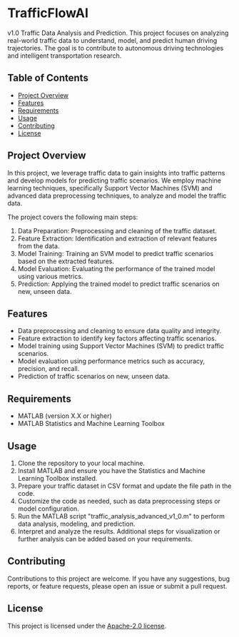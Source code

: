 # TrafficFlowAI
v1.0
Traffic Data Analysis and Prediction.
This project focuses on analyzing real-world traffic data to understand, model, and predict human driving trajectories. The goal is to contribute to autonomous driving technologies and intelligent transportation research.

## Table of Contents
- [Project Overview](#project-overview)
- [Features](#features)
- [Requirements](#requirements)
- [Usage](#usage)
- [Contributing](#contributing)
- [License](#license)

## Project Overview
In this project, we leverage traffic data to gain insights into traffic patterns and develop models for predicting traffic scenarios. We employ machine learning techniques, specifically Support Vector Machines (SVM) and advanced data preprocessing techniques, to analyze and model the traffic data.

The project covers the following main steps:
1. Data Preparation: Preprocessing and cleaning of the traffic dataset.
2. Feature Extraction: Identification and extraction of relevant features from the data.
3. Model Training: Training an SVM model to predict traffic scenarios based on the extracted features.
4. Model Evaluation: Evaluating the performance of the trained model using various metrics.
5. Prediction: Applying the trained model to predict traffic scenarios on new, unseen data.

## Features
- Data preprocessing and cleaning to ensure data quality and integrity.
- Feature extraction to identify key factors affecting traffic scenarios.
- Model training using Support Vector Machines (SVM) to predict traffic scenarios.
- Model evaluation using performance metrics such as accuracy, precision, and recall.
- Prediction of traffic scenarios on new, unseen data.

## Requirements
- MATLAB (version X.X or higher)
- MATLAB Statistics and Machine Learning Toolbox

## Usage
1. Clone the repository to your local machine.
2. Install MATLAB and ensure you have the Statistics and Machine Learning Toolbox installed.
3. Prepare your traffic dataset in CSV format and update the file path in the code.
4. Customize the code as needed, such as data preprocessing steps or model configuration.
5. Run the MATLAB script "traffic_analysis_advanced_v1_0.m" to perform data analysis, modeling, and prediction.
6. Interpret and analyze the results. Additional steps for visualization or further analysis can be added based on your requirements.

## Contributing
Contributions to this project are welcome. If you have any suggestions, bug reports, or feature requests, please open an issue or submit a pull request.

## License
This project is licensed under the [Apache-2.0 license](LICENSE).
